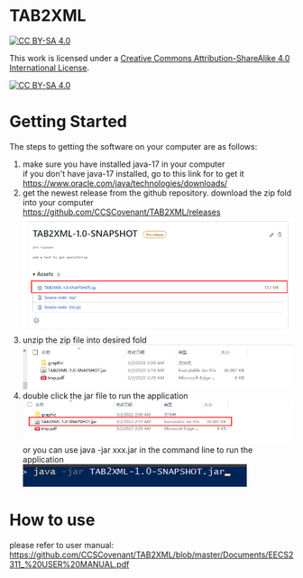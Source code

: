 # TAB2XML

[![CC BY-SA 4.0][cc-by-sa-shield]][cc-by-sa]

This work is licensed under a
[Creative Commons Attribution-ShareAlike 4.0 International License][cc-by-sa].

[![CC BY-SA 4.0][cc-by-sa-image]][cc-by-sa]

[cc-by-sa]: http://creativecommons.org/licenses/by-sa/4.0/
[cc-by-sa-image]: https://licensebuttons.net/l/by-sa/4.0/88x31.png
[cc-by-sa-shield]: https://img.shields.io/badge/License-CC%20BY--SA%204.0-lightgrey.svg

# Getting Started

The steps to getting the software on your computer are as follows:

1) make sure you have installed java-17 in your computer <br>
    if you don't have java-17 installed, go to this link for to get it <br>
   https://www.oracle.com/java/technologies/downloads/
2) get the newest release from the github repository. download the zip fold into your computer <br>
   https://github.com/CCSCovenant/TAB2XML/releases<br>
   ![Image text](https://github.com/CCSCovenant/TAB2XML/blob/master/src/main/resources/readme/g1.png)
3) unzip the zip file into desired fold<br>
   ![Image text](https://github.com/CCSCovenant/TAB2XML/blob/master/src/main/resources/readme/g2.png)
4) double click the jar file to run the application <br>
   ![Image text](https://github.com/CCSCovenant/TAB2XML/blob/master/src/main/resources/readme/g3.png)
    or you can use java -jar xxx.jar in the command line to run the application<br>
   ![Image text](https://github.com/CCSCovenant/TAB2XML/blob/master/src/main/resources/readme/g4.png)


# How to use
   please refer to user manual:
   https://github.com/CCSCovenant/TAB2XML/blob/master/Documents/EECS2311_%20USER%20MANUAL.pdf